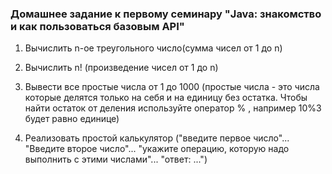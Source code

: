 ### Домашнее задание к первому семинару "Java: знакомство и как пользоваться базовым API"

1. Вычислить n-ое треугольного число(сумма чисел от 1 до n)

2. Вычислить n! (произведение чисел от 1 до n)

3. Вывести все простые числа от 1 до 1000 (простые числа - это числа которые делятся только на себя и на единицу без остатка. Чтобы найти остаток от деления используйте оператор % , например 10%3 будет равно единице)

4. Реализовать простой калькулятор ("введите первое число"... "Введите второе число"... "укажите операцию, которую надо выполнить с этими числами"... "ответ: ...")
